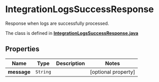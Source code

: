 

# IntegrationLogsSuccessResponse

Response when logs are successfully processed.

The class is defined in **[IntegrationLogsSuccessResponse.java](../../src/main/java/org/openapitools/model/IntegrationLogsSuccessResponse.java)**

## Properties

Name | Type | Description | Notes
------------ | ------------- | ------------- | -------------
**message** | `String` |  |  [optional property]




